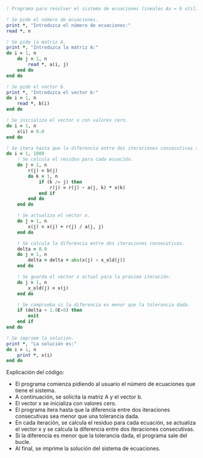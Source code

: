 ```fortran
! Programa para resolver el sistema de ecuaciones lineales Ax = b utilizando el método de Gauss-Seidel.

! Se pide el número de ecuaciones.
print *, "Introduzca el número de ecuaciones:"
read *, n

! Se pide la matriz A.
print *, "Introduzca la matriz A:"
do i = 1, n
    do j = 1, n
        read *, a(i, j)
    end do
end do

! Se pide el vector b.
print *, "Introduzca el vector b:"
do i = 1, n
    read *, b(i)
end do

! Se inicializa el vector x con valores cero.
do i = 1, n
    x(i) = 0.0
end do

! Se itera hasta que la diferencia entre dos iteraciones consecutivas sea menor que una tolerancia dada.
do i = 1, 1000
    ! Se calcula el residuo para cada ecuación.
    do j = 1, n
        r(j) = b(j)
        do k = 1, n
            if (k /= j) then
                r(j) = r(j) - a(j, k) * x(k)
            end if
        end do
    end do

    ! Se actualiza el vector x.
    do j = 1, n
        x(j) = x(j) + r(j) / a(j, j)
    end do

    ! Se calcula la diferencia entre dos iteraciones consecutivas.
    delta = 0.0
    do j = 1, n
        delta = delta + abs(x(j) - x_old(j))
    end do

    ! Se guarda el vector x actual para la próxima iteración.
    do j = 1, n
        x_old(j) = x(j)
    end do

    ! Se comprueba si la diferencia es menor que la tolerancia dada.
    if (delta < 1.0E-6) then
        exit
    end if
end do

! Se imprime la solución.
print *, "La solución es:"
do i = 1, n
    print *, x(i)
end do
```

Explicación del código:

* El programa comienza pidiendo al usuario el número de ecuaciones que tiene el sistema.
* A continuación, se solicita la matriz A y el vector b.
* El vector x se inicializa con valores cero.
* El programa itera hasta que la diferencia entre dos iteraciones consecutivas sea menor que una tolerancia dada.
* En cada iteración, se calcula el residuo para cada ecuación, se actualiza el vector x y se calcula la diferencia entre dos iteraciones consecutivas.
* Si la diferencia es menor que la tolerancia dada, el programa sale del bucle.
* Al final, se imprime la solución del sistema de ecuaciones.